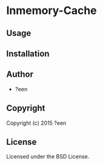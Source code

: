 # Inmemory-Cache

## Usage

## Installation

## Author

* ?een

## Copyright

Copyright (c) 2015 ?een

## License

Licensed under the BSD License.
